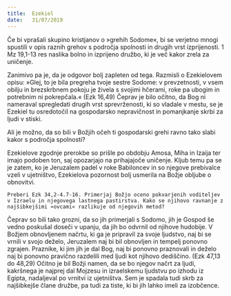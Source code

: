 ```yaml
---
title:  Ezekiel
date:   31/07/2019
---
```


Če bi vprašali skupino kristjanov o »grehih Sodome«, bi se verjetno mnogi spustili v opis raznih grehov s področja spolnosti in drugih vrst izprijenosti. 1 Mz 19,1-13 res naslika bolno in izprijeno družbo, ki je več kakor zrela za uničenje.

Zanimivo pa je, da je odgovor bolj zapleten od tega. Razmisli o Ezekielovem opisu: »Glej, to je bila pregreha tvoje sestre Sodome: v prevzetnosti, v vsem obilju in brezskrbnem pokoju je živela s svojimi hčerami, roke pa ubogim in potrebnim ni pokrepčala.« (Ezk 16,49) Čeprav je bilo očitno, da Bog ni nameraval spregledati drugih vrst sprevrženosti, ki so vladale v mestu, se je Ezekiel tu osredotočil na gospodarsko nepravičnost in pomanjkanje skrbi za ljudi v stiski.

Ali je možno, da so bili v Božjih očeh ti gospodarski grehi ravno tako slabi kakor s področja spolnosti?

Ezekielove zgodnje prerokbe so prišle po obdobju Amosa, Miha in Izaija ter imajo podoben ton, saj opozarjajo na prihajajoče uničenje. Kljub temu pa se je zatem, ko je Jeruzalem padel v roke Babiloncev in so njegove prebivalce vzeli v ujetništvo, Ezekielova pozornost bolj usmerila na Božje obljube o obnovitvi.

`Preberi Ezk 34,2-4.7-16. Primerjaj Božjo oceno pokvarjenih voditeljev v Izraelu in njegovega lastnega pastirstva. Kako se njihovo ravnanje z najšibkejšimi »ovcami« razlikuje od njegovih metod?`

Čeprav so bili tako grozni, da so jih primerjali s Sodomo, jih je Gospod še vedno poskušal doseči v upanju, da jih bo odvrnil od njihove hudobije. V Božjem obnovljenem načrtu, ki ga je pripravil za svoje ljudstvo, naj bi se vrnili v svojo deželo, Jeruzalem naj bi bil obnovljen in tempelj ponovno zgrajen. Praznike, ki jim jih je dal Bog, naj bi ponovno praznovali in deželo naj bi ponovno pravično razdelili med ljudi kot njihovo dediščino. (Ezk 47,13 do 48,29) Očitno je bil Božji namen, da se bo njegov načrt za ljudi, kakršnega je najprej dal Mojzesu in izraelskemu ljudstvu po izhodu iz Egipta, nadaljeval po vrnitvi iz ujetništva. Sem je spadala tudi skrb za najšibkejše člane družbe, pa tudi za tiste, ki bi jih lahko imeli za izobčence.
